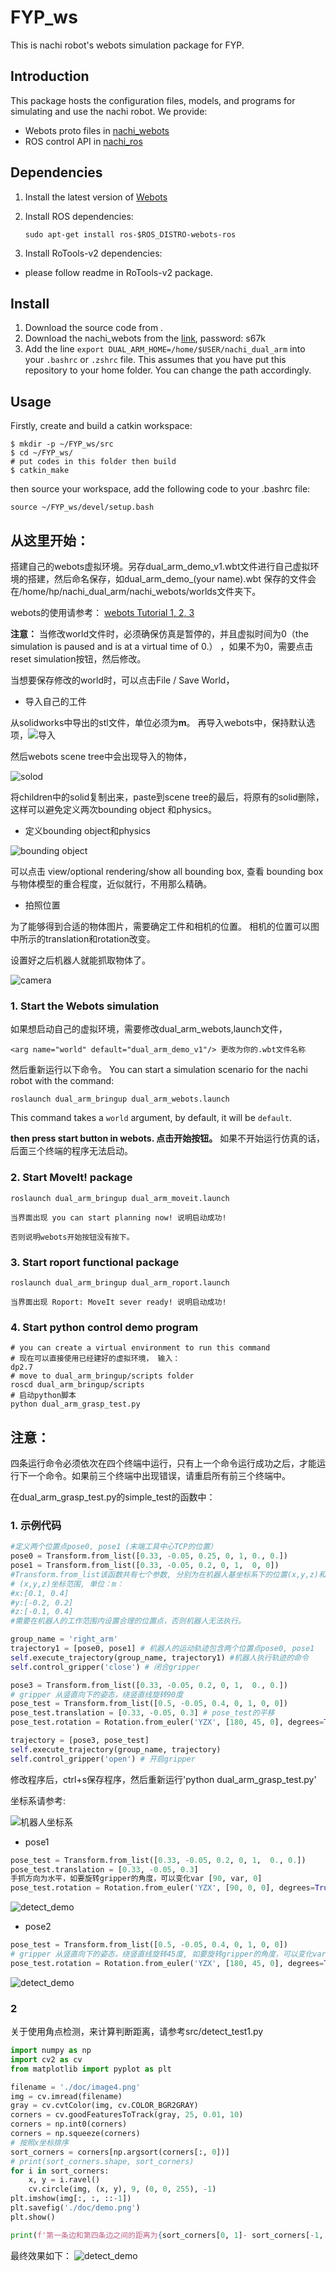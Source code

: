# FYP_ws

This is nachi robot's webots simulation package for FYP.

 ## Introduction
 
This package hosts the configuration files, models, and programs for simulating and use the nachi robot. We provide:

- Webots proto files in [nachi_webots](nachi_webots)
- ROS control API in [nachi_ros](nachi_ros)

## Dependencies

1. Install the latest version of [Webots](https://cyberbotics.com/)

2. Install ROS dependencies:

   ```shell script
   sudo apt-get install ros-$ROS_DISTRO-webots-ros
   ```
3. Install RoTools-v2 dependencies:
- please follow readme in RoTools-v2 package.

## Install

1. Download the source code from .
2. Download the nachi_webots from the [link](https://pan.baidu.com/s/1dnXgXcDh4rI3FDsxc8uu2w), password: s67k
3. Add the line `export DUAL_ARM_HOME=/home/$USER/nachi_dual_arm` into your `.bashrc` or `.zshrc` file. 
   This assumes that you have put this repository to your home folder. You can change the path accordingly.
   
## Usage
Firstly, create and build a catkin workspace:
```shell script
$ mkdir -p ~/FYP_ws/src
$ cd ~/FYP_ws/
# put codes in this folder then build
$ catkin_make
```
then  source your workspace, add the following code to your .bashrc file:
```shell script
source ~/FYP_ws/devel/setup.bash
```
## 从这里开始：

搭建自己的webots虚拟环境。另存dual_arm_demo_v1.wbt文件进行自己虚拟环境的搭建，然后命名保存，如dual_arm_demo_(your name).wbt
保存的文件会在/home/hp/nachi_dual_arm/nachi_webots/worlds文件夹下。

webots的使用请参考：
[webots Tutorial 1, 2, 3](https://cyberbotics.com/doc/guide/tutorial-1-your-first-simulation-in-webots)

**注意：** 当修改world文件时，必须确保仿真是暂停的，并且虚拟时间为0（the simulation is paused and is at a virtual time of 0.） 
，如果不为0，需要点击reset simulation按钮，然后修改。

当想要保存修改的world时，可以点击File / Save World， 
- 导入自己的工件

从solidworks中导出的stl文件，单位必须为**m**。
再导入webots中，保持默认选项，![导入](./src/doc/solid.png)

然后webots scene tree中会出现导入的物体，

![solod](./src/doc/import.png)

将children中的solid复制出来，paste到scene tree的最后，将原有的solid删除，这样可以避免定义两次bounding object 和physics。

- 定义bounding object和physics

![bounding object](./src/doc/bounding%20box.png)

可以点击 view/optional rendering/show all bounding box, 查看 bounding box与物体模型的重合程度，近似就行，不用那么精确。
- 拍照位置

为了能够得到合适的物体图片，需要确定工件和相机的位置。
相机的位置可以图中所示的translation和rotation改变。



设置好之后机器人就能抓取物体了。

![camera](./src/doc/camera.png)

### 1. Start the Webots simulation

如果想启动自己的虚拟环境，需要修改dual_arm_webots,launch文件，

```shell script
<arg name="world" default="dual_arm_demo_v1"/> 更改为你的.wbt文件名称
```
然后重新运行以下命令。
You can start a simulation scenario for the nachi robot with the command:

```shell script
roslaunch dual_arm_bringup dual_arm_webots.launch
```
This command takes a `world` argument, by default, it will be `default`.

**then press start button in webots. 点击开始按钮。** 
如果不开始运行仿真的话，后面三个终端的程序无法启动。


### 2. Start MoveIt! package
```shell script
roslaunch dual_arm_bringup dual_arm_moveit.launch

当界面出现 you can start planning now! 说明启动成功!

否则说明webots开始按钮没有按下。
```
### 3. Start roport functional package
```shell script
roslaunch dual_arm_bringup dual_arm_roport.launch

当界面出现 Roport: MoveIt sever ready! 说明启动成功!
```
### 4. Start python control demo program
```shell script
# you can create a virtual environment to run this command
# 现在可以直接使用已经建好的虚拟环境， 输入：
dp2.7
# move to dual_arm_bringup/scripts folder
roscd dual_arm_bringup/scripts
# 启动python脚本
python dual_arm_grasp_test.py
```

## 注意：

四条运行命令必须依次在四个终端中运行，只有上一个命令运行成功之后，才能运行下一个命令。如果前三个终端中出现错误，请重启所有前三个终端中。

在dual_arm_grasp_test.py的simple_test的函数中：

### 1. 示例代码
``` python
#定义两个位置点pose0, pose1 (末端工具中心TCP的位置）
pose0 = Transform.from_list([0.33, -0.05, 0.25, 0, 1, 0., 0.])
pose1 = Transform.from_list([0.33, -0.05, 0.2, 0, 1,  0, 0])
#Transform.from_list该函数共有七个参数, 分别为在机器人基坐标系下的位置(x,y,z)和姿态(qx,qy,qz,qw)
# (x,y,z)坐标范围, 单位：m：
#x:[0.1, 0.4]
#y:[-0.2, 0.2]
#z:[-0.1, 0.4]
#需要在机器人的工作范围内设置合理的位置点，否则机器人无法执行。

group_name = 'right_arm'
trajectory1 = [pose0, pose1] # 机器人的运动轨迹包含两个位置点pose0, pose1
self.execute_trajectory(group_name, trajectory1) #机器人执行轨迹的命令
self.control_gripper('close') # 闭合gripper

pose3 = Transform.from_list([0.33, -0.05, 0.2, 0, 1,  0., 0.])
# gripper 从竖直向下的姿态，绕竖直线旋转90度
pose_test = Transform.from_list([0.5, -0.05, 0.4, 0, 1, 0, 0])
pose_test.translation = [0.33, -0.05, 0.3] # pose_test的平移
pose_test.rotation = Rotation.from_euler('YZX', [180, 45, 0], degrees=True) # pose_test的旋转

trajectory = [pose3, pose_test]
self.execute_trajectory(group_name, trajectory)
self.control_gripper('open') # 开启gripper
```
修改程序后，ctrl+s保存程序，然后重新运行'python dual_arm_grasp_test.py'

坐标系请参考:

![机器人坐标系](./src/doc/robot_frame.png)
- pose1
``` python
pose_test = Transform.from_list([0.33, -0.05, 0.2, 0, 1,  0., 0.])
pose_test.translation = [0.33, -0.05, 0.3]
手抓方向为水平，如要旋转gripper的角度，可以变化var [90, var, 0]
pose_test.rotation = Rotation.from_euler('YZX', [90, 0, 0], degrees=True)
```
![detect_demo](./src/doc/pose1.png)
- pose2
``` python
pose_test = Transform.from_list([0.5, -0.05, 0.4, 0, 1, 0, 0])
# gripper 从竖直向下的姿态，绕竖直线旋转45度, 如要旋转gripper的角度，可以变化var [180, var, 0]
pose_test.rotation = Rotation.from_euler('YZX', [180, 45, 0], degrees=True)
```
![detect_demo](./src/doc/pose2.png)


### 2
关于使用角点检测，来计算判断距离，请参考src/detect_test1.py
``` python
import numpy as np
import cv2 as cv
from matplotlib import pyplot as plt

filename = './doc/image4.png'
img = cv.imread(filename)
gray = cv.cvtColor(img, cv.COLOR_BGR2GRAY)
corners = cv.goodFeaturesToTrack(gray, 25, 0.01, 10)
corners = np.int0(corners)
corners = np.squeeze(corners)
# 按照x坐标排序
sort_corners = corners[np.argsort(corners[:, 0])]
# print(sort_corners.shape, sort_corners)
for i in sort_corners:
    x, y = i.ravel()
    cv.circle(img, (x, y), 9, (0, 0, 255), -1)
plt.imshow(img[:, :, ::-1])
plt.savefig('./doc/demo.png')
plt.show()

print(f'第一条边和第四条边之间的距离为{sort_corners[0, 1]- sort_corners[-1, 1]} pixel')

```
最终效果如下：
![detect_demo](./src/doc/demo.png)